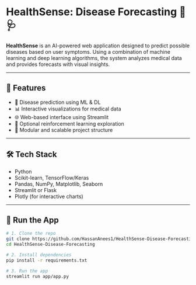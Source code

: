 # HealthSense: Disease Forecasting 🧠🩺

**HealthSense** is an AI-powered web application designed to predict possible diseases based on user symptoms. Using a combination of machine learning and deep learning algorithms, the system analyzes medical data and provides forecasts with visual insights.

---

## 📌 Features
- 🧪 Disease prediction using ML & DL
- 📊 Interactive visualizations for medical data
- 🌐 Web-based interface using Streamlit
- 🧠 Optional reinforcement learning exploration
- 📁 Modular and scalable project structure

---

## 🛠️ Tech Stack
- Python
- Scikit-learn, TensorFlow/Keras
- Pandas, NumPy, Matplotlib, Seaborn
- Streamlit or Flask
- Plotly (for interactive charts)

---

## 🚀 Run the App

```bash
# 1. Clone the repo
git clone https://github.com/HassanAnees1/HealthSense-Disease-Forecasting.git
cd HealthSense-Disease-Forecasting

# 2. Install dependencies
pip install -r requirements.txt

# 3. Run the app
streamlit run app/app.py
